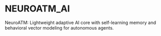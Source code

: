 # NEUROATM_AI
NeuroATM: Lightweight adaptive AI core with self-learning memory and behavioral vector modeling for autonomous agents.
